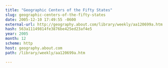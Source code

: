 ```yaml
---
title: "Geographic Centers of the Fifty States"
slug: geographic-centers-of-the-fifty-states
date: 2005-12-10 17:49:55 -0600
external-url: http://geography.about.com/library/weekly/aa120699a.htm
hash: 563a11149814fe3876be425ed23af4e5
year: 2005
month: 12
scheme: http
host: geography.about.com
path: /library/weekly/aa120699a.htm

---
```



